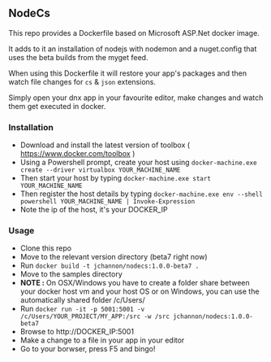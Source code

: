 ## NodeCs

This repo provides a Dockerfile based on Microsoft ASP.Net docker image.

It adds to it an installation of nodejs with nodemon and a nuget.config that uses the beta builds from the myget feed.

When using this Dockerfile it will restore your app's packages and then watch file changes for `cs` & `json` extensions.

Simply open your dnx app in your favourite editor, make changes and watch them get executed in docker.

### Installation

* Download and install the latest version of toolbox ( https://www.docker.com/toolbox )
* Using a Powershell prompt, create your host using `docker-machine.exe create --driver virtualbox YOUR_MACHINE_NAME`
* Then start your host by typing `docker-machine.exe start YOUR_MACHINE_NAME`
* Then register the host details by typing `docker-machine.exe env --shell powershell YOUR_MACHINE_NAME | Invoke-Expression`
* Note the ip of the host, it's your DOCKER_IP

### Usage

* Clone this repo
* Move to the relevant version directory (beta7 right now)
* Run `docker build -t jchannon/nodecs:1.0.0-beta7 .`
* Move to the samples directory
* **NOTE :** On OSX/Windows you have to create a folder share between your docker host vm and your host OS or on Windows, you can use the automatically shared folder /c/Users/
* Run `docker run -it -p 5001:5001 -v /c/Users/YOUR_PROJECT/MY_APP:/src -w /src jchannon/nodecs:1.0.0-beta7`
* Browse to http://DOCKER_IP:5001 
* Make a change to a file in your app in your editor
* Go to your borwser, press F5 and bingo!
